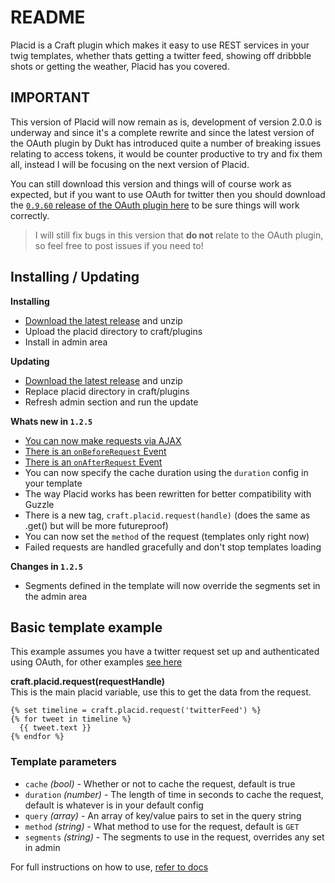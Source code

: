 # README

Placid is a Craft plugin which makes it easy to use REST services in your twig templates, whether thats getting a twitter feed, showing off dribbble shots or getting the weather, Placid has you covered.

## IMPORTANT
This version of Placid will now remain as is, development of version 2.0.0 is underway and since it's a complete rewrite and since the latest version of the OAuth plugin by Dukt has introduced quite a number of breaking issues relating to access tokens, it would be counter productive to try and fix them all, instead I will be focusing on the next version of Placid.

You can still download this version and things will of course work as expected, but if you want to use OAuth for twitter then you should download the [`0.9.60` release of the OAuth plugin here](https://github.com/dukt/craft-oauth/releases/tag/0.9.60) to be sure things will work correctly.

> I will still fix bugs in this version that **do not** relate to the OAuth plugin, so feel free to post issues if you need to!

## Installing / Updating

**Installing**
- [Download the latest release](https://github.com/alecritson/Placid/archive/v1.2.5.zip) and unzip
- Upload the placid directory to craft/plugins
- Install in admin area

**Updating**
- [Download the latest release](https://github.com/alecritson/Placid/archive/v1.2.5.zip) and unzip
- Replace placid directory in craft/plugins
- Refresh admin section and run the update

**Whats new in `1.2.5`**
- [You can now make requests via AJAX](http://alecritson.co.uk/documentation/placid/templating/make-an-ajax-request)
- [There is an `onBeforeRequest` Event](http://alecritson.co.uk/documentation/placid/events/onbeforerequest)
- [There is an `onAfterRequest` Event](http://alecritson.co.uk/documentation/placid/events/onafterrequest)
- You can now specify the cache duration using the `duration` config in your template
- The way Placid works has been rewritten for better compatibility with Guzzle
- There is a new tag, `craft.placid.request(handle)` (does the same as .get() but will be more futureproof)
- You can now set the `method` of the request (templates only right now)
- Failed requests are handled gracefully and don't stop templates loading

**Changes in `1.2.5`**
- Segments defined in the template will now override the segments set in the admin area

## Basic template example

This example assumes you have a twitter request set up and authenticated using OAuth, for other examples [see here](http://alecritson.co.uk/documentation/placid/examples/weather-api)

**craft.placid.request(requestHandle)**  
This is the main placid variable, use this to get the data from the request.

    {% set timeline = craft.placid.request('twitterFeed') %}
    {% for tweet in timeline %}
      {{ tweet.text }}
    {% endfor %}

### Template parameters

- `cache` _(bool)_ - Whether or not to cache the request, default is true
- `duration` _(number)_ - The length of time in seconds to cache the request, default is whatever is in your default config
- `query` _(array)_ - An array of key/value pairs to set in the query string
- `method` _(string)_ - What method to use for the request, default is `GET`
- `segments` _(string)_ - The segments to use in the request, overrides any set in admin
    
For full instructions on how to use, [refer to docs](http://alecritson.co.uk/documentation/placid/introduction)
